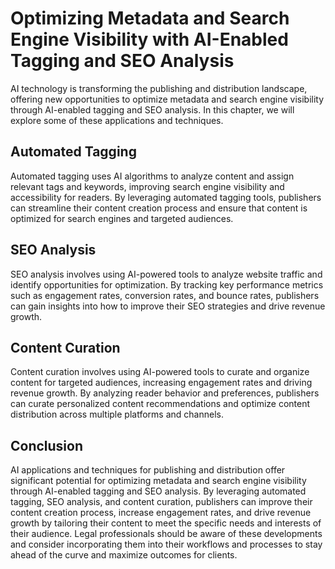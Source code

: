 Optimizing Metadata and Search Engine Visibility with AI-Enabled Tagging and SEO Analysis
====================================================================================================================================================================

AI technology is transforming the publishing and distribution landscape, offering new opportunities to optimize metadata and search engine visibility through AI-enabled tagging and SEO analysis. In this chapter, we will explore some of these applications and techniques.

Automated Tagging
-----------------

Automated tagging uses AI algorithms to analyze content and assign relevant tags and keywords, improving search engine visibility and accessibility for readers. By leveraging automated tagging tools, publishers can streamline their content creation process and ensure that content is optimized for search engines and targeted audiences.

SEO Analysis
------------

SEO analysis involves using AI-powered tools to analyze website traffic and identify opportunities for optimization. By tracking key performance metrics such as engagement rates, conversion rates, and bounce rates, publishers can gain insights into how to improve their SEO strategies and drive revenue growth.

Content Curation
----------------

Content curation involves using AI-powered tools to curate and organize content for targeted audiences, increasing engagement rates and driving revenue growth. By analyzing reader behavior and preferences, publishers can curate personalized content recommendations and optimize content distribution across multiple platforms and channels.

Conclusion
----------

AI applications and techniques for publishing and distribution offer significant potential for optimizing metadata and search engine visibility through AI-enabled tagging and SEO analysis. By leveraging automated tagging, SEO analysis, and content curation, publishers can improve their content creation process, increase engagement rates, and drive revenue growth by tailoring their content to meet the specific needs and interests of their audience. Legal professionals should be aware of these developments and consider incorporating them into their workflows and processes to stay ahead of the curve and maximize outcomes for clients.
